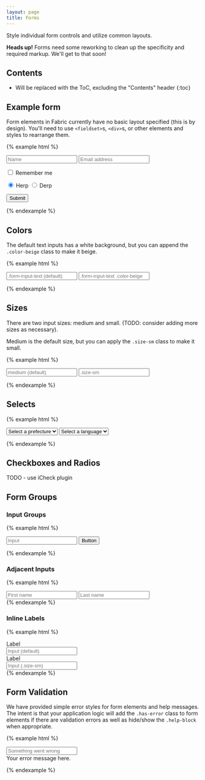 ```yaml
---
layout: page
title: Forms
---
```


Style individual form controls and utilize common layouts.

<div class="flash">
  <strong>Heads up!</strong> Forms need some reworking to clean up the specificity and required markup. We'll get to that soon!
</div>

## Contents

* Will be replaced with the ToC, excluding the "Contents" header
{:toc}

## Example form

Form elements in Fabric currently have no basic layout specified (this is by design). You'll need to use `<fieldset>`s, `<div>`s, or other elements and styles to rearrange them.

{% example html %}
<form>
  <input type="text" class="form-input-text" placeholder="Name">
  <input type="email" class="form-input-text" placeholder="Email address">

  <p>
    <label>
      <input type="checkbox"> Remember me
    </label>
  </p>

  <p>
    <label>
      <input type="radio" id="herp" name="herpderp" checked> Herp
    </label>
    <label>
      <input type="radio" id="derp" name="herpderp"> Derp
    </label>
  </p>

  <p>
    <button class="button primary-action" type="submit">Submit</button>
  </p>
</form>
{% endexample %}

## Colors

The default text inputs has a white background, but you can append the `.color-beige` class to make it beige.

{% example html %}
<form>
  <input class="form-input-text" type="text" placeholder=".form-input-text (default)">
  <input class="form-input-text color-beige" type="text" placeholder=".form-input-text .color-beige">
</form>
{% endexample %}

## Sizes

There are two input sizes: medium and small. (TODO: consider adding more sizes as necessary).

Medium is the default size, but you can apply the `.size-sm` class to make it small.

{% example html %}
<form>
  <input class="form-input-text" type="text" placeholder="medium (default)">
  <input class="form-input-text size-sm" type="text" placeholder=".size-sm">
</form>
{% endexample %}

## Selects

{% example html %}
<form>
  <select class="form-control">
    <option disabled selected default>Select a prefecture</option>
    <option>Gifu</option>
    <option>Kyoto</option>
    <option>Tokyo</option>
  </select>
  <select class="form-control size-sm">
    <option disabled selected default>Select a language</option>
    <option>JavaScript</option>
    <option>CoffeeScript</option>
    <option>TypeScript</option>
  </select>
</form>
{% endexample %}

## Checkboxes and Radios

TODO - use iCheck plugin

## Form Groups

### Input Groups

{% example html %}
<form>
  <div class="input-group">
    <input class="form-input-text size-sm" type="text" placeholder="Input">
    <button class="button primary-action">Button</button>
  </div>
</form>
{% endexample %}

### Adjacent Inputs

{% example html %}
<div class="adjacent-inputs-md">
  <input placeholder="First name"
         class="form-input-text"
         type="text">
  </input>
  <input placeholder="Last name"
         class="form-input-text"
         type="text">
  </input>
</div>
{% endexample %}

### Inline Labels

{% example html %}
<div class="form-inline">
  <div class="row-md">
    <label class="col-2 control-label">
      Label
    </label>
    <div class="col-10">
      <input placeholder="Input (default)"
             class="form-input-text"
             type="text">
      </input>
    </div>
  </div>
</div>

<div class="form-inline size-sm">
  <div class="row-md">
    <label class="col-2 control-label">
      Label
    </label>
    <div class="col-10">
      <input placeholder="Input (.size-sm)"
             class="form-input-text size-sm"
             type="text">
      </input>
    </div>
  </div>
</div>
{% endexample %}

## Form Validation

We have provided simple error styles for form elements and help messages.  The intent is that your application logic will add the `.has-error` class to form elements if there are validation errors as well as hide/show the `.help-block` when appropriate.

{% example html %}
<form>
  <div class="has-error">
    <input class="form-input-text" type="text" placeholder="Something went wrong">
    <div class="help-block">Your error message here.</div>
  </div>
</form>
{% endexample %}
